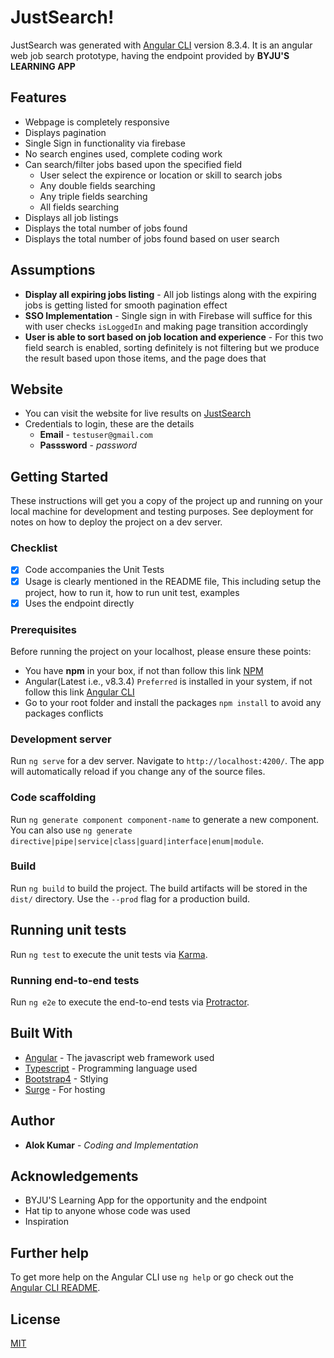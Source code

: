 # JustSearch!

JustSearch was generated with [Angular CLI](https://github.com/angular/angular-cli) version 8.3.4. It is an angular web job search prototype, having the endpoint provided by **BYJU'S LEARNING APP**

## Features

- Webpage is completely responsive
- Displays pagination
- Single Sign in functionality via firebase
- No search engines used, complete coding work
- Can search/filter jobs based upon the specified field
    - User select the expirence or location or skill to search jobs
    - Any double fields searching
    - Any triple fields searching
    - All fields searching
- Displays all job listings
- Displays the total number of jobs found
- Displays the total number of jobs found based on user search

## Assumptions

- **Display all expiring jobs listing** - All job listings along with the expiring jobs is getting listed for smooth pagination effect
- **SSO Implementation** - Single sign in with Firebase will suffice for this with user checks `isLoggedIn` and making page transition accordingly
- **User is able to sort based on job location and experience** - For this two field search is enabled, sorting definitely is not filtering but we produce the result based upon those items, and the page does that

## Website

- You can visit the website for live results on [JustSearch](http://just-search.surge.sh/)
- Credentials to login, these are the details
    - **Email** - `testuser@gmail.com`
    - **Passsword** - *password*

## Getting Started

These instructions will get you a copy of the project up and running on your local machine for development and testing purposes. See deployment for notes on how to deploy the project on a dev server.

### Checklist

- [x] Code accompanies the Unit Tests
- [x] Usage is clearly mentioned in the README file, This including setup the project, how to run it, how to run unit test, examples 
- [x] Uses the endpoint directly

### Prerequisites

Before running the project on your localhost, please ensure these points:
- You have **npm** in your box, if not than follow this link [NPM](https://www.npmjs.com/get-npm)
- Angular(Latest i.e., v8.3.4) `Preferred` is installed in your system, if not follow this link [Angular CLI](https://github.com/angular/angular-cli)
- Go to your root folder and install the packages `npm install` to avoid any packages conflicts


### Development server

Run `ng serve` for a dev server. Navigate to `http://localhost:4200/`. The app will automatically reload if you change any of the source files.

### Code scaffolding

Run `ng generate component component-name` to generate a new component. You can also use `ng generate directive|pipe|service|class|guard|interface|enum|module`.

### Build

Run `ng build` to build the project. The build artifacts will be stored in the `dist/` directory. Use the `--prod` flag for a production build.

## Running unit tests

Run `ng test` to execute the unit tests via [Karma](https://karma-runner.github.io).

### Running end-to-end tests

Run `ng e2e` to execute the end-to-end tests via [Protractor](http://www.protractortest.org/).

## Built With

- [Angular](https://angular.io/) - The javascript web framework used
- [Typescript](https://www.typescriptlang.org/docs/home.html) - Programming language used
- [Bootstrap4](https://getbootstrap.com/docs/4.0/getting-started/introduction/) - Stlying
- [Surge](https://surge.sh/help/getting-started-with-surge) - For hosting

## Author

- **Alok Kumar** - *Coding and Implementation*

## Acknowledgements

- BYJU'S Learning App for the opportunity and the endpoint
- Hat tip to anyone whose code was used
- Inspiration

## Further help

To get more help on the Angular CLI use `ng help` or go check out the [Angular CLI README](https://github.com/angular/angular-cli/blob/master/README.md).

## License

[MIT](https://choosealicense.com/licenses/mit/)
